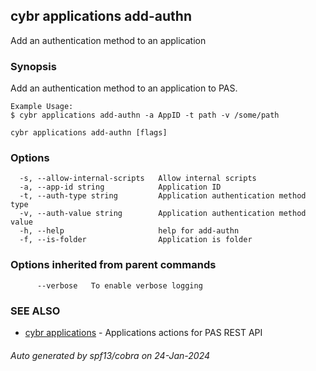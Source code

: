 ## cybr applications add-authn

Add an authentication method to an application

### Synopsis

Add an authentication method to an application to PAS.
	
	Example Usage:
	$ cybr applications add-authn -a AppID -t path -v /some/path

```
cybr applications add-authn [flags]
```

### Options

```
  -s, --allow-internal-scripts   Allow internal scripts
  -a, --app-id string            Application ID
  -t, --auth-type string         Application authentication method type
  -v, --auth-value string        Application authentication method value
  -h, --help                     help for add-authn
  -f, --is-folder                Application is folder
```

### Options inherited from parent commands

```
      --verbose   To enable verbose logging
```

### SEE ALSO

* [cybr applications](cybr_applications.md)	 - Applications actions for PAS REST API

###### Auto generated by spf13/cobra on 24-Jan-2024
